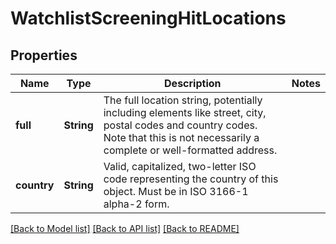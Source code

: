 # WatchlistScreeningHitLocations

## Properties

Name | Type | Description | Notes
------------ | ------------- | ------------- | -------------
**full** | **String** | The full location string, potentially including elements like street, city, postal codes and country codes. Note that this is not necessarily a complete or well-formatted address. | 
**country** | **String** | Valid, capitalized, two-letter ISO code representing the country of this object. Must be in ISO 3166-1 alpha-2 form. | 

[[Back to Model list]](../README.md#documentation-for-models) [[Back to API list]](../README.md#documentation-for-api-endpoints) [[Back to README]](../README.md)


